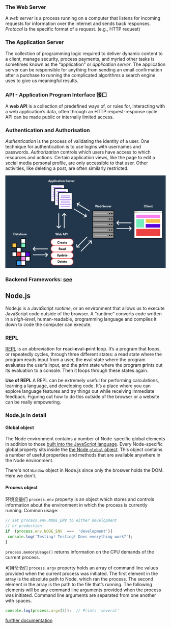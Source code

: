 ### The Web Server
A _web server_ is a process running on a computer that listens for incoming requests for information over the internet and sends back responses. 
_Protocal_ is the specific format of a request. (e.g., HTTP request) 

### The Application Server 
The collection of programming logic required to deliver dynamic content to a client, manage security, process payments, and myriad other tasks is sometimes known as the “application” or _application server_. 
The application server can be responsible for anything from sending an email confirmation after a purchase to running the complicated algorithms a search engine uses to give us meaningful results.
 
### API - Application Program Interface 接口
A **web API** is a collection of predefined ways of, or rules for, interacting with a web application’s data, often through an HTTP request-response cycle. API can be made public or internally limited access. 

### Authentication and Authorisation 
_Authentication_ is the process of validating the identity of a user. One technique for authentication is to use logins with usernames and passwords.
_Authorization_ controls which users have access to which resources and actions. Certain application views, like the page to edit a social media personal profile, are only accessible to that user. Other activities, like deleting a post, are often similarly restricted.

![Work flow](https://github.com/ProgrammableEric/web_development_learning_tracker/blob/master/notes_material/back_1.png)

### Backend Frameworks: [see](https://developer.mozilla.org/en-US/docs/Learn/Server-side/First_steps/Web_frameworks#A_few_good_web_frameworks)
## Node.js
Node.js is a JavaScript _runtime_, or an environment that allows us to execute JavaScript code outside of the browser. A “runtime” converts code written in a _high-level_, human-readable, programming language and compiles it down to code the computer can execute. 

### REPL 
[REPL](https://en.wikipedia.org/wiki/Read%E2%80%93eval%E2%80%93print_loop) is an abbreviation for **r**ead–**e**val–**p**rint **l**oop. It’s a program that **l**oops, or repeatedly cycles, through three different states: a **r**ead state where the program **r**eads input from a user, the **e**val state where the program **e**valuates the user’s input, and the **p**rint state where the program **p**rints out its evaluation to a console. Then it **l**oops through these states again. 

**Use of REPL**  A REPL can be extremely useful for performing calculations, learning a language, and developing code. It’s a place where you can explore language features and try things out while receiving immediate feedback. Figuring out how to do this outside of the browser or a website can be really empowering.

### Node.js in detail 
#### Global object
The Node environment contains a number of Node-specific global elements in addition to those [built into the JavaScript language](https://developer.mozilla.org/en-US/docs/Web/JavaScript/Reference/Global_Objects). Every Node-specific global property sits inside the [the Node  `global`  object](https://nodejs.org/api/globals.html). This object contains a number of useful properties and methods that are available anywhere in the Node environment.

There's not `Window` object in Node.js since only the broswer holds the DOM. Here we don't. 

#### Process object 
环境变量们 `process.env` property is an object which stores and controls information about the environment in which the process is currently running. Common usage: 
```javascript
// set process.env.NODE_ENV to either development 
// or production 
if  (process.env.NODE_ENV  ===  'development'){ 
 console.log('Testing! Testing! Does everything work?');  
}
```
`process.memoryUsage()` returns information on the CPU demands of the current process. 

可用命令们 `process.argv` property holds an array of command line values provided when the current process was initiated. The first element in the array is the absolute path to Node, which ran the process. The second element in the array is the path to the file that’s running. The following elements will be any command line arguments provided when the process was initiated. Command line arguments are separated from one another with spaces.
```javascript
console.log(process.argv[3]);  // Prints 'several'
```

[further documentation]([https://www.wolframalpha.com/input/?i=sinx+%3D+0.52](https://www.wolframalpha.com/input/?i=sinx+%3D+0.52))

###





<!--stackedit_data:
eyJoaXN0b3J5IjpbNTg1MjMyNTE1LDU2NTI2MDY2NiwxNzk5NT
g3NDA0LDE1ODU5ODk1OTMsLTExMTA3MTgyODgsLTg1MDM0ODkz
OCwxNjMwNDU0Mzg4LC00OTk4OTMyODgsLTI1ODE3NzU3NiwtMT
kzMjM1ODE0MCwtNzkxMTMwNjMsLTExNjg2Nzc1ODksLTE0NTMx
NDU2MDgsLTIwODk1OTAxNzQsLTE1OTM1NjI1MDIsLTEwMzI0OT
QxMzIsMTE0ODI1MDYwNCwtMTYxNDI0OTEzNywxOTIxNzkxODcs
LTIwODg3NDY2MTJdfQ==
-->